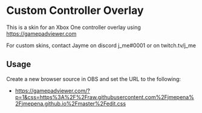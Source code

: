 # Custom Controller Overlay
This is a skin for an Xbox One controller overlay using https://gamepadviewer.com

For custom skins, contact Jayme on discord j_me#0001 or on twitch.tv/j_me

## Usage
Create a new browser source in OBS and set the URL to the following:
* https://gamepadviewer.com/?p=1&css=https%3A%2F%2Fraw.githubusercontent.com%2Fjmepena%2Fjmepena.github.io%2Fmaster%2Fedit.css
